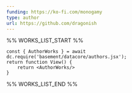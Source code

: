 ```yaml
---
funding: https://ko-fi.com/monogamy
type: author
url: https://github.com/dragonish
---
```



%% WORKS_LIST_START %%

```datacorejsx
const { AuthorWorks } = await dc.require('basement/datacore/authors.jsx');
return function View() {
    return <AuthorWorks/>
}
```
%% WORKS_LIST_END %%
